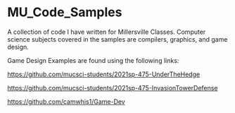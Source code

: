 # MU_Code_Samples

A collection of code I have written for Millersville Classes.
 Computer science subjects covered in the samples are compilers, graphics, and game design.


Game Design Examples are found using the following links:

https://github.com/mucsci-students/2021sp-475-UnderTheHedge

https://github.com/mucsci-students/2021sp-475-InvasionTowerDefense

https://github.com/camwhis1/Game-Dev
